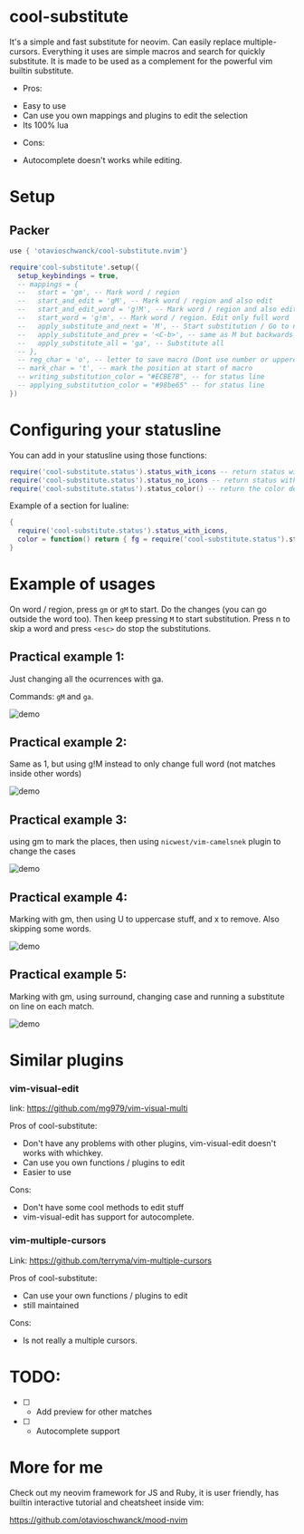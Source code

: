 # cool-substitute

It's a simple and fast substitute for neovim.  Can easily replace multiple-cursors.  Everything it uses are simple macros and search for quickly substitute.  It is made to be used as a complement for the powerful vim builtin substitute.

* Pros:

- Easy to use
- Can use you own mappings and plugins to edit the selection
- Its 100% lua

* Cons:

- Autocomplete doesn't works while editing.

# Setup

## Packer

```lua
use { 'otavioschwanck/cool-substitute.nvim'}

require'cool-substitute'.setup({
  setup_keybindings = true,
  -- mappings = {
  --   start = 'gm', -- Mark word / region
  --   start_and_edit = 'gM', -- Mark word / region and also edit
  --   start_and_edit_word = 'g!M', -- Mark word / region and also edit.  Edit only full word.
  --   start_word = 'g!m', -- Mark word / region. Edit only full word
  --   apply_substitute_and_next = 'M', -- Start substitution / Go to next substitution
  --   apply_substitute_and_prev = '<C-b>', -- same as M but backwards
  --   apply_substitute_all = 'ga', -- Substitute all
  -- },
  -- reg_char = 'o', -- letter to save macro (Dont use number or uppercase here)
  -- mark_char = 't', -- mark the position at start of macro
  -- writing_substitution_color = "#ECBE7B", -- for status line
  -- applying_substitution_color = "#98be65" -- for status line
})
```

# Configuring your statusline

You can add in your statusline using those functions:

```lua
require('cool-substitute.status').status_with_icons -- return status with icons (nerdfonts)
require('cool-substitute.status').status_no_icons -- return status without icons
require('cool-substitute.status').status_color() -- return the color depending on the status of editing
```

Example of a section for lualine:
```lua
{
  require('cool-substitute.status').status_with_icons,
  color = function() return { fg = require('cool-substitute.status').status_color() } end
}
```

# Example of usages

On word / region, press `gm` or `gM` to start.  Do the changes (you can go outside the word too).
Then keep pressing `M` to start substitution.  Press n to skip a word and press `<esc>` do stop the substitutions.

## Practical example 1:

Just changing all the ocurrences with ga.

Commands: `gM` and `ga`.

![demo](gifs/2.gif)

## Practical example 2:

Same as 1, but using g!M instead to only change full word (not matches inside other words)

![demo](gifs/1.gif)

## Practical example 3:

using gm to mark the places, then using `nicwest/vim-camelsnek` plugin to change the cases

![demo](gifs/3.gif)

## Practical example 4:

Marking with gm, then using U to uppercase stuff, and x to remove.  Also skipping some words.

![demo](gifs/4.gif)

## Practical example 5:

Marking with gm, using surround, changing case and running a substitute on line on each match.

![demo](gifs/5.gif)

# Similar plugins

### vim-visual-edit

link: https://github.com/mg979/vim-visual-multi

Pros of cool-substitute:

- Don't have any problems with other plugins, vim-visual-edit doesn't works with whichkey.
- Can use you own functions / plugins to edit
- Easier to use

Cons:

- Don't have some cool methods to edit stuff
- vim-visual-edit has support for autocomplete.

### vim-multiple-cursors

Link: https://github.com/terryma/vim-multiple-cursors

Pros of cool-substitute:

- Can use your own functions / plugins to edit
- still maintained

Cons:

- Is not really a multiple cursors.

# TODO:

- [ ] - Add preview for other matches
- [ ] - Autocomplete support

# More for me

Check out my neovim framework for JS and Ruby, it is user friendly, has builtin interactive tutorial and cheatsheet inside vim:

https://github.com/otavioschwanck/mood-nvim

